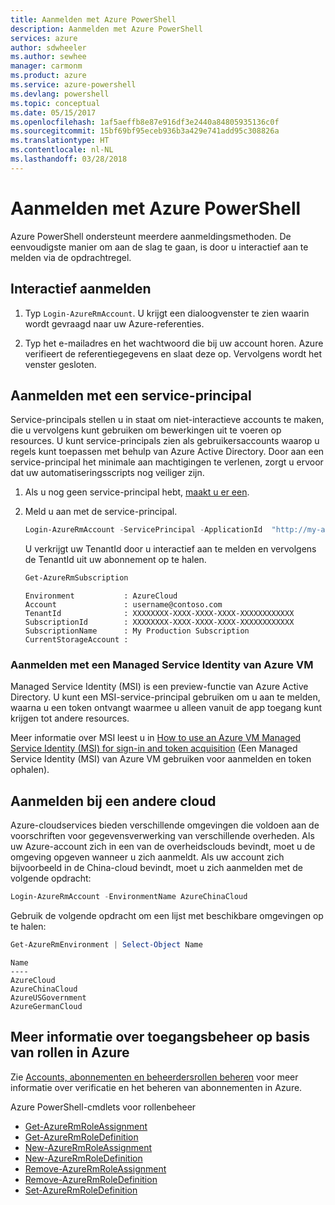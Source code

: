```yaml
---
title: Aanmelden met Azure PowerShell
description: Aanmelden met Azure PowerShell
services: azure
author: sdwheeler
ms.author: sewhee
manager: carmonm
ms.product: azure
ms.service: azure-powershell
ms.devlang: powershell
ms.topic: conceptual
ms.date: 05/15/2017
ms.openlocfilehash: 1af5aeffb8e87e916df3e2440a84805935136c0f
ms.sourcegitcommit: 15bf69bf95eceb936b3a429e741add95c308826a
ms.translationtype: HT
ms.contentlocale: nl-NL
ms.lasthandoff: 03/28/2018
---
```

# <a name="log-in-with-azure-powershell"></a>Aanmelden met Azure PowerShell

Azure PowerShell ondersteunt meerdere aanmeldingsmethoden. De eenvoudigste manier om aan de slag te gaan, is door u interactief aan te melden via de opdrachtregel.

## <a name="interactive-log-in"></a>Interactief aanmelden

1. Typ `Login-AzureRmAccount`. U krijgt een dialoogvenster te zien waarin wordt gevraagd naar uw Azure-referenties.

2. Typ het e-mailadres en het wachtwoord die bij uw account horen. Azure verifieert de referentiegegevens en slaat deze op. Vervolgens wordt het venster gesloten.

## <a name="log-in-with-a-service-principal"></a>Aanmelden met een service-principal

Service-principals stellen u in staat om niet-interactieve accounts te maken, die u vervolgens kunt gebruiken om bewerkingen uit te voeren op resources. U kunt service-principals zien als gebruikersaccounts waarop u regels kunt toepassen met behulp van Azure Active Directory. Door aan een service-principal het minimale aan machtigingen te verlenen, zorgt u ervoor dat uw automatiseringsscripts nog veiliger zijn.

1. Als u nog geen service-principal hebt, [maakt u er een](create-azure-service-principal-azureps.md).

2. Meld u aan met de service-principal.

    ```powershell
    Login-AzureRmAccount -ServicePrincipal -ApplicationId  "http://my-app" -Credential $pscredential -TenantId $tenantid
    ```

    U verkrijgt uw TenantId door u interactief aan te melden en vervolgens de TenantId uit uw abonnement op te halen.

    ```powershell
    Get-AzureRmSubscription
    ```

    ```
    Environment           : AzureCloud
    Account               : username@contoso.com
    TenantId              : XXXXXXXX-XXXX-XXXX-XXXX-XXXXXXXXXXXX
    SubscriptionId        : XXXXXXXX-XXXX-XXXX-XXXX-XXXXXXXXXXXX
    SubscriptionName      : My Production Subscription
    CurrentStorageAccount :
    ```

### <a name="log-in-using-an-azure-vm-managed-service-identity"></a>Aanmelden met een Managed Service Identity van Azure VM

Managed Service Identity (MSI) is een preview-functie van Azure Active Directory. U kunt een MSI-service-principal gebruiken om u aan te melden, waarna u een token ontvangt waarmee u alleen vanuit de app toegang kunt krijgen tot andere resources.

Meer informatie over MSI leest u in [How to use an Azure VM Managed Service Identity (MSI) for sign-in and token acquisition](/azure/active-directory/msi-how-to-get-access-token-using-msi) (Een Managed Service Identity (MSI) van Azure VM gebruiken voor aanmelden en token ophalen).

## <a name="log-in-to-another-cloud"></a>Aanmelden bij een andere cloud

Azure-cloudservices bieden verschillende omgevingen die voldoen aan de voorschriften voor gegevensverwerking van verschillende overheden. Als uw Azure-account zich in een van de overheidsclouds bevindt, moet u de omgeving opgeven wanneer u zich aanmeldt. Als uw account zich bijvoorbeeld in de China-cloud bevindt, moet u zich aanmelden met de volgende opdracht:

```powershell
Login-AzureRmAccount -EnvironmentName AzureChinaCloud
```

Gebruik de volgende opdracht om een lijst met beschikbare omgevingen op te halen:

```powershell
Get-AzureRmEnvironment | Select-Object Name
```

```
Name
----
AzureCloud
AzureChinaCloud
AzureUSGovernment
AzureGermanCloud
```

## <a name="learn-more-about-managing-azure-role-based-access"></a>Meer informatie over toegangsbeheer op basis van rollen in Azure

Zie [Accounts, abonnementen en beheerdersrollen beheren](/azure/active-directory/role-based-access-control-configure) voor meer informatie over verificatie en het beheren van abonnementen in Azure.

Azure PowerShell-cmdlets voor rollenbeheer

* [Get-AzureRmRoleAssignment](/powershell/module/AzureRM.Resources/Get-AzureRmRoleAssignment)
* [Get-AzureRmRoleDefinition](/powershell/module/AzureRM.Resources/Get-AzureRmRoleDefinition)
* [New-AzureRmRoleAssignment](/powershell/module/AzureRM.Resources/New-AzureRmRoleAssignment)
* [New-AzureRmRoleDefinition](/powershell/module/AzureRM.Resources/New-AzureRmRoleDefinition)
* [Remove-AzureRmRoleAssignment](/powershell/module/AzureRM.Resources/Remove-AzureRmRoleAssignment)
* [Remove-AzureRmRoleDefinition](/powershell/module/AzureRM.Resources/Remove-AzureRmRoleDefinition)
* [Set-AzureRmRoleDefinition](/powershell/moduel/AzureRM.Resources/Set-AzureRmRoleDefinition)
